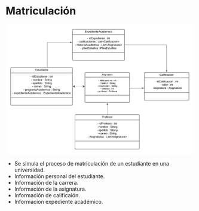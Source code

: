 # Matriculación

![Descripción de la imagen](./src/main/assets/matricula.png)

- Se simula el proceso de matriculación de un estudiante en una universidad.
- Información personal del estudiante.
- Información de la carrera.
- Información de la asignatura.
- Información de calificaión.
- Informacion expediente académico.

